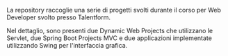 La repository raccoglie una serie di progetti svolti durante il corso per Web Developer svolto presso Talentform.

Nel dettaglio, sono presenti due Dynamic Web Projects che utilizzano le Servlet, due Spring Boot Projects MVC e due applicazioni implementate utilizzando Swing per l'interfaccia grafica.
